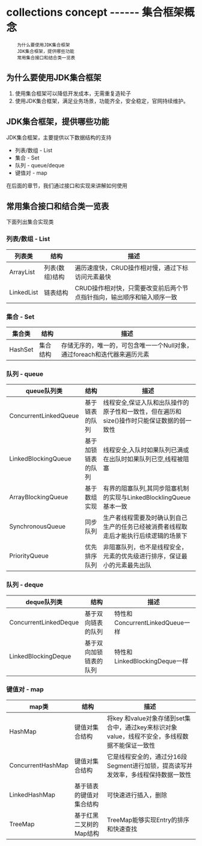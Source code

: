 # collections concept  ------ 集合框架概念

		为什么要使用JDK集合框架
		JDK集合框架，提供哪些功能
		常用集合接口和结合类一览表


## 为什么要使用JDK集合框架

1. 使用集合框架可以降低开发成本，无需重复造轮子
2. 使用JDK集合框架，满足业务场景，功能齐全，安全稳定，官网持续维护。

## JDK集合框架，提供哪些功能

JDK集合框架，主要提供以下数据结构的支持

* 列表/数组 - List 
* 集合 - Set
* 队列 - queue/deque
* 键值对 - map

在后面的章节，我们通过接口和实现来讲解如何使用


## 常用集合接口和结合类一览表


下面列出集合实现类

### 列表/数组 - List 

|列表类|结构|描述|
|-|-|-|
|ArrayList|列表(数组)结构|遍历速度快，CRUD操作相对慢，通过下标访问元素最快|
|LinkedList|链表结构|CRUD操作相对快，只需要改变前后两个节点指针指向，输出顺序和输入顺序一致|

### 集合 - Set

|集合类|结构|描述|
|-|-|-|
|HashSet|集合结构|存储无序的，唯一的，可包含唯一一个Null对象，通过foreach和迭代器来遍历元素|

### 队列 - queue

|queue队列类|结构|描述|
|-|-|-|
|ConcurrentLinkedQueue|基于链表的队列|线程安全,保证入队和出队操作的原子性和一致性，但在遍历和size()操作时只能保证数据的弱一致性|
|LinkedBlockingQueue|基于加锁链表的队列|线程安全,入队时如果队列已满或在出队时如果队列已空,线程被阻塞|
|ArrayBlockingQueue|基于数组实现|有界的阻塞队列,其同步阻塞机制的实现与LinkedBlocklingQueue基本一致|
|SynchronousQueue|同步队列|生产者线程需要及时确认到自己生产的任务已经被消费者线程取走后才能执行后续逻辑的场景下|
|PriorityQueue|优先排序队列|非阻塞队列，也不是线程安全，元素的优先级进行排序，保证最小的元素最先出队|

### 队列 - deque

|deque队列类|结构|描述|
|-|-|-|
|ConcurrentLinkedDeque|基于双向链表的队列|特性和ConcurrentLinkedQueue一样|
|LinkedBlockingDeque|基于双向加锁链表的队列|特性和LinkedBlockingDeque一样|


### 键值对 - map

|map类|结构|描述|
|-|-|-|
|HashMap|键值对集合结构|将key 和value对象存储到set集合中，通过key来标识对象value，线程不安全，多线程数据不能保证一致性|
|ConcurrentHashMap|键值对集合结构|它是线程安全的，通过分16段Segment进行加锁，提高读写并发效率，多线程保持数据一致性|
|LinkedHashMap|基于链表的键值对集合结构|可快速进行插入，删除|
|TreeMap|基于红黑二叉树的Map结构|TreeMap能够实现Entry的排序和快速查找|






